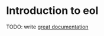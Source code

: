 # Introduction to eol

TODO: write [great documentation](http://jacobian.org/writing/what-to-write/)
